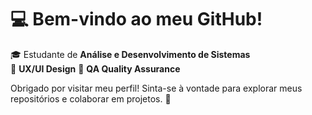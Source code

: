 # 💻 Bem-vindo ao meu GitHub!

🎓 Estudante de **Análise e Desenvolvimento de Sistemas**  
🎨 **UX/UI Design**
🚀 **QA Quality Assurance**


Obrigado por visitar meu perfil! Sinta-se à vontade para explorar meus repositórios e colaborar em projetos. 🚀
